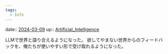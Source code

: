 ```yaml
---
tags:
  - Info
---
```


date:: [2024-03-09](/Daily_Note/2024-03-09.md)
up:: [Artificial_Intelligence](../Bar/Novel/Topics/Artificial_Intelligence.md)

LLMで世界と語り合えるようになった。
欲してやまない世界からのフィードバックを、俺たちが使いやすい形で受け取れるようになった。